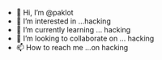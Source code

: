 - 👋 Hi, I’m @paklot
- 👀 I’m interested in ...hacking 
- 🌱 I’m currently learning ... hacking
- 💞️ I’m looking to collaborate on ... hacking
- 📫 How to reach me ...on hacking

<!---
paklot/paklot is a ✨ special ✨ repository because its `README.md` (this file) appears on your GitHub profile.
You can click the Preview link to take a look at your changes.
--->
